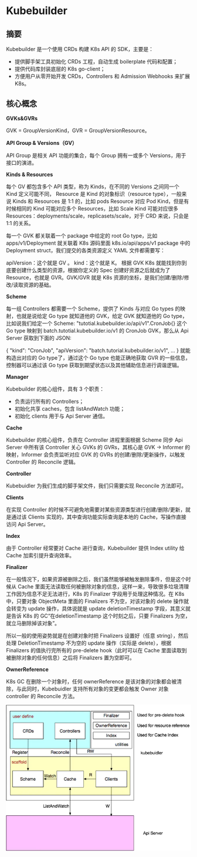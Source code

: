 # Kubebuilder

## 摘要

Kubebuilder 是一个使用 CRDs 构建 K8s API 的 SDK，主要是：

- 提供脚手架工具初始化 CRDs 工程，自动生成 boilerplate 代码和配置；
- 提供代码库封装底层的 K8s go-client；
- 方便用户从零开始开发 CRDs，Controllers 和 Admission Webhooks 来扩展 K8s。

## 核心概念

**GVKs&GVRs**

GVK = GroupVersionKind，GVR = GroupVersionResource。

**API Group & Versions（GV）**

API Group 是相关 API 功能的集合，每个 Group 拥有一或多个 Versions，用于接口的演进。

**Kinds & Resources**

每个 GV 都包含多个 API 类型，称为 Kinds，在不同的 Versions 之间同一个 Kind 定义可能不同， Resource 是 Kind 的对象标识（resource type），一般来说 Kinds 和 Resources 是 1:1 的，比如 pods Resource 对应 Pod Kind，但是有时候相同的 Kind 可能对应多个 Resources，比如 Scale Kind 可能对应很多 Resources：deployments/scale，replicasets/scale，对于 CRD 来说，只会是 1:1 的关系。

每一个 GVK 都关联着一个 package 中给定的 root Go type，比如 apps/v1/Deployment 就关联着 K8s 源码里面 k8s.io/api/apps/v1 package 中的 Deployment struct，我们提交的各类资源定义 YAML 文件都需要写：

apiVersion：这个就是 GV 。
kind：这个就是 K。
根据 GVK K8s 就能找到你到底要创建什么类型的资源，根据你定义的 Spec 创建好资源之后就成为了 Resource，也就是 GVR。GVK/GVR 就是 K8s 资源的坐标，是我们创建/删除/修改/读取资源的基础。

**Scheme**

每一组 Controllers 都需要一个 Scheme，提供了 Kinds 与对应 Go types 的映射，也就是说给定 Go type 就知道他的 GVK，给定 GVK 就知道他的 Go type，比如说我们给定一个 Scheme: "tutotial.kubebuilder.io/api/v1".CronJob{} 这个 Go type 映射到 batch.tutotial.kubebuilder.io/v1 的 CronJob GVK，那么从 Api Server 获取到下面的 JSON:

{
    "kind": "CronJob",
    "apiVersion": "batch.tutorial.kubebuilder.io/v1",
    ...
}
就能构造出对应的 Go type了，通过这个 Go type 也能正确地获取 GVR 的一些信息，控制器可以通过该 Go type 获取到期望状态以及其他辅助信息进行调谐逻辑。

**Manager**

Kubebuilder 的核心组件，具有 3 个职责：

- 负责运行所有的 Controllers；
- 初始化共享 caches，包含 listAndWatch 功能；
- 初始化 clients 用于与 Api Server 通信。

**Cache**

Kubebuilder 的核心组件，负责在 Controller 进程里面根据 Scheme 同步 Api Server 中所有该 Controller 关心 GVKs 的 GVRs，其核心是 GVK -> Informer 的映射，Informer 会负责监听对应 GVK 的 GVRs 的创建/删除/更新操作，以触发 Controller 的 Reconcile 逻辑。

**Controller**

Kubebuidler 为我们生成的脚手架文件，我们只需要实现 Reconcile 方法即可。

**Clients**

在实现 Controller 的时候不可避免地需要对某些资源类型进行创建/删除/更新，就是通过该 Clients 实现的，其中查询功能实际查询是本地的 Cache，写操作直接访问 Api Server。

**Index**

由于 Controller 经常要对 Cache 进行查询，Kubebuilder 提供 Index utility 给 Cache 加索引提升查询效率。

**Finalizer**

在一般情况下，如果资源被删除之后，我们虽然能够被触发删除事件，但是这个时候从 Cache 里面无法读取任何被删除对象的信息，这样一来，导致很多垃圾清理工作因为信息不足无法进行，K8s 的 Finalizer 字段用于处理这种情况。在 K8s 中，只要对象 ObjectMeta 里面的 Finalizers 不为空，对该对象的 delete 操作就会转变为 update 操作，具体说就是 update deletionTimestamp 字段，其意义就是告诉 K8s 的 GC“在deletionTimestamp 这个时刻之后，只要 Finalizers 为空，就立马删除掉该对象”。

所以一般的使用姿势就是在创建对象时把 Finalizers 设置好（任意 string），然后处理 DeletionTimestamp 不为空的 update 操作（实际是 delete），根据 Finalizers 的值执行完所有的 pre-delete hook（此时可以在 Cache 里面读取到被删除对象的任何信息）之后将 Finalizers 置为空即可。

**OwnerReference**

K8s GC 在删除一个对象时，任何 ownerReference 是该对象的对象都会被清除，与此同时，Kubebuidler 支持所有对象的变更都会触发 Owner 对象 controller 的 Reconcile 方法。

![kubebuilder-logic](../image/kubebuilder-logic.jpg)
